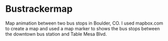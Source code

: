# Bustrackermap
Map animation between two bus stops in Boulder, CO. I used mapbox.com to create a map and used a map marker to shows the bus stops between the downtown bus station
and Table Mesa Blvd.
